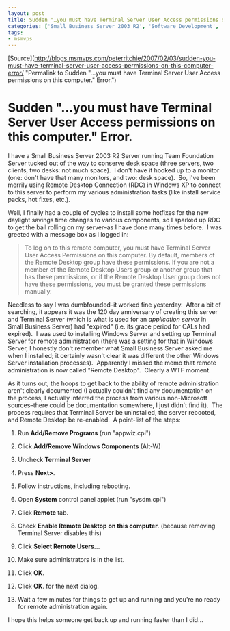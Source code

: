 ```yaml
---
layout: post
title: Sudden "…you must have Terminal Server User Access permissions on this computer." Error.
categories: ['Small Business Server 2003 R2', 'Software Development', 'Team Foundation Server']
tags:
- msmvps
---
```

[Source](http://blogs.msmvps.com/peterritchie/2007/02/03/sudden-you-must-have-terminal-server-user-access-permissions-on-this-computer-error/ "Permalink to Sudden "…you must have Terminal Server User Access permissions on this computer." Error.")

# Sudden "…you must have Terminal Server User Access permissions on this computer." Error.

I have a Small Business Server 2003 R2 Server running Team Foundation Server tucked out of the way to conserve desk space (three servers, two clients, two desks: not much space).  I don't have it hooked up to a monitor (one: don't have that many monitors, and two: desk space).  So, I've been merrily using Remote Desktop Connection (RDC) in Windows XP to connect to this server to perform my various administration tasks (like install service packs, hot fixes, etc.).

Well, I finally had a couple of cycles to install some hotfixes for the new daylight savings time changes to various components, so I sparked up RDC to get the ball rolling on my server–as I have done many times before.  I was greeted with a message box as I logged in:

  

> To log on to this remote computer, you must have Terminal Server User Access Permissions on this computer. By default, members of the Remote Desktop group have these permissions. If you are not a member of the Remote Desktop Users group or another group that has these permissions, or if the Remote Desktop User group does not have these permissions, you must be granted these permissions manually.

Needless to say I was dumbfounded–it worked fine yesterday.  After a bit of searching, it appears it was the 120 day anniversary of creating this server and Terminal Server (which is what is used for an _application server_ in Small Business Server) had "expired" (i.e. its grace period for CALs had expired).  I was used to installing Windows Server and setting up Terminal Server for remote administration (there was a setting for that in Windows Server, I honestly don't remember what Small Business Server asked me when I installed; it certainly wasn't clear it was different the other Windows Server installation processes).  Apparently I missed the memo that remote administration is now called "Remote Desktop".  Clearly a WTF moment.

As it turns out, the hoops to get back to the ability of remote administration aren't clearly documented (I actually couldn't find any documentation on the process, I actually inferred the process from various non-Microsoft sources–there could be documentation somewhere, I just didn't find it).  The process requires that Terminal Server be uninstalled, the server rebooted, and Remote Desktop be re-enabled.  A point-list of the steps:

  

  

1. Run **Add/Remove Programs** (run "appwiz.cpl")
  

2. Click **Add/Remove Windows Components** (Alt-W)
  

3. Uncheck **Terminal Server**
  

4. Press **Next>**.
  

5. Follow instructions, including rebooting.
  

6. Open **System** control panel applet (run "sysdm.cpl")
  

7. Click **Remote** tab.
  

8. Check **Enable Remote Desktop on this computer**. (because removing Terminal Server disables this)
  

9. Click **Select Remote Users…**
  

10. Make sure administrators is in the list.
  

11. Click **OK**.
  

12. Click **OK**. for the next dialog.
  

13. Wait a few minutes for things to get up and running and you're no ready for remote administration again.

I hope this helps someone get back up and running faster than I did…

